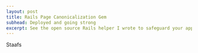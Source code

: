 ```yaml
---
layout: post
title: Rails Page Canonicalization Gem
subhead: Deployed and going strong
excerpt: See the open source Rails helper I wrote to safeguard your application against improper content canonicalization.
---
```


Staafs

